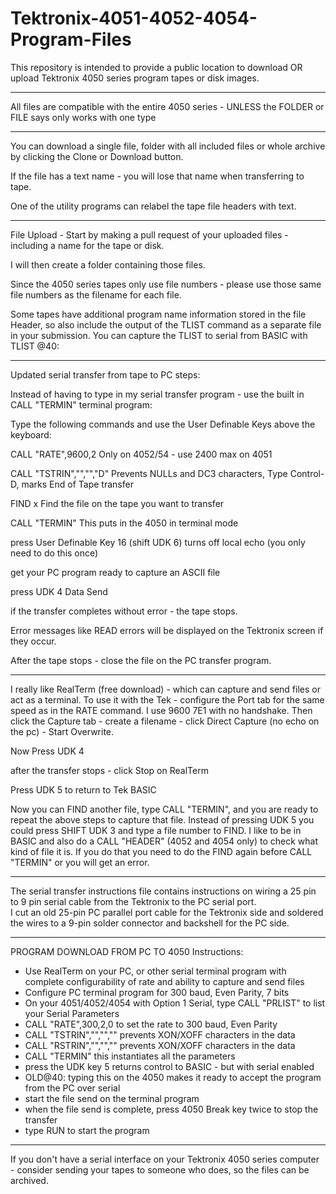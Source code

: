 # Tektronix-4051-4052-4054-Program-Files

This repository is intended to provide a public location to download OR upload Tektronix 4050 series program tapes or disk images.
*********
All files are compatible with the entire 4050 series - UNLESS the FOLDER or FILE says only works with one type
***********
You can download a single file, folder with all included files or whole archive by clicking the Clone or Download button.

If the file has a text name - you will lose that name when transferring to tape.

One of the utility programs can relabel the tape file headers with text.
*******************************

File Upload - Start by making a pull request of your uploaded files - including a name for the tape or disk.

I will then create a folder containing those files.

Since the 4050 series tapes only use file numbers - please use those same file numbers as the filename for each file.

Some tapes have additional program name information stored in the file Header, so also include the output of the TLIST command as a separate file in your submission.  You can capture the TLIST to serial from BASIC with TLIST @40:
*****
Updated serial transfer from tape to PC steps:

Instead of having to type in my serial transfer program - use the built in CALL "TERMIN" terminal program:

Type the following commands and use the User Definable Keys above the keyboard:

CALL "RATE",9600,2                          Only on 4052/54 - use 2400 max on 4051

CALL "TSTRIN","","","D"                     Prevents NULLs and DC3 characters, Type Control-D, marks End of Tape transfer

FIND x                                      Find the file on the tape you want to transfer

CALL "TERMIN"                               This puts in the 4050 in terminal mode

press User Definable Key 16 (shift UDK 6)   turns off local echo (you only need to do this once)

get your PC program ready to capture an ASCII file

press UDK 4 Data Send

if the transfer completes without error - the tape stops.

Error messages like READ errors will be displayed on the Tektronix screen if they occur.

After the tape stops - close the file on the PC transfer program.

****
I really like RealTerm (free download) - which can capture and send files or act as a terminal. To use it with the Tek - configure the Port tab for the same speed as in the RATE command. I use 9600 7E1 with no handshake. Then click the Capture tab - create a filename - click Direct Capture (no echo on the pc) - Start Overwrite.

Now Press UDK 4

after the transfer stops - click Stop on RealTerm

Press UDK 5 to return to Tek BASIC

Now you can FIND another file, type CALL "TERMIN", and you are ready to repeat the above steps to capture that file.  Instead of pressing UDK 5 you could press SHIFT UDK 3 and type a file number to FIND.  I like to be in BASIC and also do a CALL "HEADER" (4052 and 4054 only) to check what kind of file it is.  If you do that you need to do the FIND again before CALL "TERMIN" or you will get an error.

*****
The serial transfer instructions file contains instructions on wiring a 25 pin to 9 pin serial cable from the Tektronix to the PC serial port.  
I cut an old 25-pin PC parallel port cable for the Tektronix side and soldered the wires to a 9-pin solder connector and backshell for the PC side. 
****
PROGRAM DOWNLOAD FROM PC TO 4050 Instructions:
- Use RealTerm on your PC, or other serial terminal program with complete configurability of rate and ability to capture and send files
- Configure PC terminal program for 300 baud, Even Parity, 7 bits
- On your 4051/4052/4054 with Option 1 Serial, type CALL "PRLIST" to list your Serial Parameters
- CALL "RATE",300,2,0     to set the rate to 300 baud, Even Parity
- CALL "TSTRIN","","",""  prevents XON/XOFF characters in the data
- CALL "RSTRIN","","",""  prevents XON/XOFF characters in the data
- CALL "TERMIN"           this instantiates all the parameters
- press the UDK key 5     returns control to BASIC - but with serial enabled
- OLD@40:                 typing this on the 4050 makes it ready to accept the program from the PC over serial
- start the file send on the terminal program
- when the file send is complete, press 4050 Break key twice to stop the transfer
- type RUN to start the program
******
If you don't have a serial interface on your Tektronix 4050 series computer - consider sending your tapes to someone who does, so the files can be archived.
